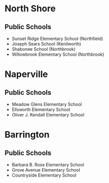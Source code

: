 # North Shore
## Public Schools
- Sunset Ridge Elementary School (Northfield)
- Joseph Sears School (Kenilworth)
- Shabonee School (Northbrook)
- Willowbrook Elementary School (Northbrook)

# Naperville
## Public Schools
- Meadow Glens Elementary School
- Ellsworth Elementary School
- Oliver J. Kendall Elementary School

# Barrington
## Public Schools
- Barbara B. Rose Elementary School
- Grove Avenue Elementary School
- Countryside Elementary School

 



